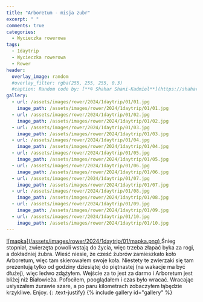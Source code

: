 ```yaml
---
title: "Arboretum - misja zubr"
excerpt: " "
comments: true
categories:
  - Wycieczka rowerowa
tags:
  - 1daytrip
  - Wycieczka rowerowa
  - Rower
header:
  overlay_image: random
  #overlay_filter: rgba(255, 255, 255, 0.3)
  #caption: Random code by: [**© Shahar Shani-Kadmiel**](https://shaharkadmiel.github.io)"
gallery:
  - url: /assets/images/rower/2024/1daytrip/01/01.jpg
    image_path: /assets/images/rower/2024/1daytrip/01/01.jpg
  - url: /assets/images/rower/2024/1daytrip/01/02.jpg
    image_path: /assets/images/rower/2024/1daytrip/01/02.jpg
  - url: /assets/images/rower/2024/1daytrip/01/03.jpg
    image_path: /assets/images/rower/2024/1daytrip/01/03.jpg
  - url: /assets/images/rower/2024/1daytrip/01/04.jpg
    image_path: /assets/images/rower/2024/1daytrip/01/04.jpg
  - url: /assets/images/rower/2024/1daytrip/01/05.jpg
    image_path: /assets/images/rower/2024/1daytrip/01/05.jpg
  - url: /assets/images/rower/2024/1daytrip/01/06.jpg
    image_path: /assets/images/rower/2024/1daytrip/01/06.jpg
  - url: /assets/images/rower/2024/1daytrip/01/07.jpg
    image_path: /assets/images/rower/2024/1daytrip/01/07.jpg
  - url: /assets/images/rower/2024/1daytrip/01/08.jpg
    image_path: /assets/images/rower/2024/1daytrip/01/08.jpg
  - url: /assets/images/rower/2024/1daytrip/01/09.jpg
    image_path: /assets/images/rower/2024/1daytrip/01/09.jpg
  - url: /assets/images/rower/2024/1daytrip/01/10.jpg
    image_path: /assets/images/rower/2024/1daytrip/01/10.jpg
---
```

<a href="https://connect.garmin.com/modern/activity/embed/14112370937" onclick="window.open(this.href); return false;">
![mapka](/assets/images/rower/2024/1daytrip/01/mapka.png)
</a>
Śnieg stopniał, zwierzęta powoli wstają do życia, więc trzeba złapać byka za rogi, a dokładniej żubra. Wieść niesie, że cześć żubrów zamieszkało koło Arboretum, więc tam skierowałem swoje koła. Niestety te zwierzaki się tam prezentują tylko od godziny dziesiątej do piętnastej (na wakacje ma być dłużej), więc ledwo zdążyłem. Wejście za to jest za darmo i Arboretum jest bliżej niż Białowieża. Pofociłem, pooglądałem i czas było wracać. Wracając usłyszałem żurawie szare, a po paru kilometrach zobaczyłem łąbędzie krzykliwe. Enjoy.
{: .text-justify}
{% include gallery id="gallery" %}

